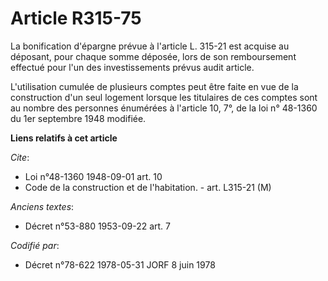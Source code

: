 # Article R315-75

La bonification d'épargne prévue à l'article L. 315-21 est acquise au déposant, pour chaque somme déposée, lors de son
remboursement effectué pour l'un des investissements prévus audit article.

L'utilisation cumulée de plusieurs comptes peut être faite en vue de la construction d'un seul logement lorsque les
titulaires de ces comptes sont au nombre des personnes énumérées à l'article 10, 7°, de la loi n° 48-1360 du 1er septembre
1948 modifiée.

**Liens relatifs à cet article**

_Cite_:

  - Loi n°48-1360 1948-09-01 art. 10
  - Code de la construction et de l'habitation. - art. L315-21 (M)

_Anciens textes_:

  - Décret n°53-880 1953-09-22 art. 7

_Codifié par_:

  - Décret n°78-622 1978-05-31 JORF 8 juin 1978
